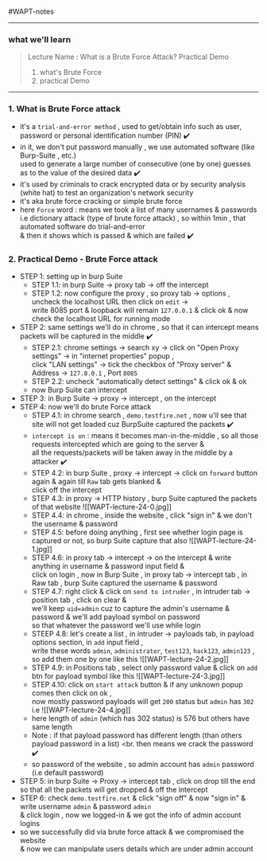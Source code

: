 #WAPT-notes

--- 
### what we'll learn
> Lecture Name : What is a Brute Force Attack? Practical Demo
> 1) what's Brute Force 
> 2) practical Demo

---

### 1. What is Brute Force attack
- it's a `trial-and-error method` , used to get/obtain info such as user, password or personal identification number (PIN) ✔️
- in it, we don't put password manually , we use automated software (like Burp-Suite , etc.) <br>
	used to generate a large number of consecutive (one by one) guesses as to the value of the desired data ✔️
- it's used by criminals to crack encrypted data or by security analysis (white hat) to test an organization's network security 
- it's aka brute force cracking or simple brute force
- here `Force` word : means we took a list of many usernames & passwords <br>
	i.e dictionary attack (type of brute force attack) , so within 1min , that automated software do trial-and-error <br>
	& then it shows which is passed & which are failed ✔️

### 2. Practical Demo - Brute Force attack
- STEP 1: setting up in burp Suite 
	- STEP 1.1: in burp Suite -> proxy tab -> off the intercept
	- STEP 1.2: now configure the proxy , so proxy tab -> options , uncheck the localhost URL then click on `edit` -> <br>
		write 8085 port & loopback will remain `127.0.0.1` & click ok & now check the localhost URL for running mode
- STEP 2: same settings we'll do in chrome , so that it can intercept means packets will be captured in the middle ✔️
	- STEP 2.1: chrome settings -> search xy -> click on "Open Proxy settings" -> in "internet properties" popup , <br>
		click "LAN settings" -> tick the checkbox of "Proxy server" & Address -> `127.0.0.1` , Port `8085`
	- STEP 2.2: uncheck "automatically detect settings" & click ok & ok
	- now Burp Suite can intercept
- STEP 3: in Burp Suite -> proxy -> intercept , on the intercept
- STEP 4: now we'll do brute Force attack
	- STEP 4.1: in chrome search , `demo.testfire.net` , now u'll see that site will not get loaded cuz BurpSuite captured the packets ✔️
	- `intercept is on` : means it becomes man-in-the-middle , so all those requests intercepted which are going to the server & <br>
		all the requests/packets will be taken away in the middle by a attacker ✔️
	- STEP 4.2: in burp Suite , proxy -> intercept -> click on `forward` button again & again till `Raw` tab gets blanked & <br>
		click off the intercept
	- STEP 4.3: in proxy -> HTTP history , burp Suite captured the packets of that website ![[WAPT-lecture-24-0.jpg]]
	- STEP 4.4: in chrome , inside the website , click "sign in" & we don't the username & password
	- STEP 4.5: before doing anything , first see whether login page is captured or not, so burp Suite capture that also ![[WAPT-lecture-24-1.jpg]]
	- STEP 4.6: in proxy tab -> intercept -> on the intercept & write anything in username & password input field & <br>
		click on login , now in Burp Suite , in proxy tab -> intercept tab , in Raw tab , burp Suite captured the username & password
	- STEP 4.7: right click & click on `send to intruder` , in intruder tab -> position tab , click on clear & <br>
		we'll keep `uid=admin` cuz to capture the admin's username & password & we'll add payload symbol on password <br>
		so that whatever the password we'll use while login
	- STEEP 4.8: let's create a list , in intruder -> payloads tab, in payload options section, in `add` input field , <br>
		write these words `admin`, `administrator`, `test123`, `hack123`, `admin123` , <br>
		so add them one by one like this ![[WAPT-lecture-24-2.jpg]]
	- STEP 4.9: in Positions tab , select only password value & click on `add` btn for payload symbol like this ![[WAPT-lecture-24-3.jpg]]
	- STEP 4.10: click on `start attack` button & if any unknown popup comes then click on ok , <br>
		now mostly password payloads will get `200` status but `admin` has `302` i.e ![[WAPT-lecture-24-4.jpg]]
	- here length of `admin` (which has 302 status) is 576 but others have same length
	- Note : if that payload password has different length (than others payload password in a list) <br.
		then means we crack the password ✔️
	- so password of the website , so admin account has `admin` password (i.e default password)
- STEP 5: in burp Suite -> Proxy -> intercept tab , click on drop till the end <br>
	so that all the packets will get dropped & off the intercept
- STEP 6: check `demo.testfire.net` & click "sign off" & now "sign in" & write username `admin` & password `admin` <br>
	& click login , now we logged-in & we got the info of admin account logins
- so we successfully did via brute force attack & we compromised the website <br>
	& now we can manipulate users details which are under admin account

